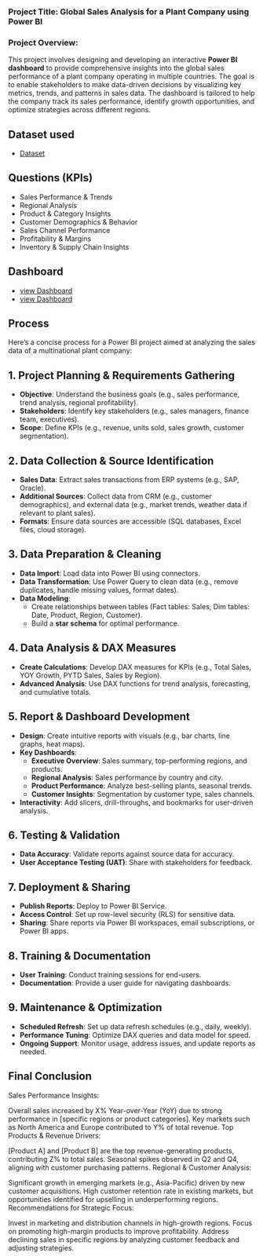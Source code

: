 ### Project Title: **Global Sales Analysis for a Plant Company using Power BI**

### Project Overview:
This project involves designing and developing an interactive **Power BI dashboard** to provide comprehensive insights into the global sales performance of a plant company operating in multiple countries. The goal is to enable stakeholders to make data-driven decisions by visualizing key metrics, trends, and patterns in sales data. The dashboard is tailored to help the company track its sales performance, identify growth opportunities, and optimize strategies across different regions.

## Dataset used 
 - <a href="https://github.com/Sumanmardi/Data-Analysis-Dashboard-/blob/main/Plant_DTS.xls"> Dataset</a>
 
 ## Questions (KPIs)
- Sales Performance & Trends
- Regional Analysis
- Product & Category Insights
- Customer Demographics & Behavior
- Sales Channel Performance
- Profitability & Margins
- Inventory & Supply Chain Insights

 ## Dashboard
 - <a href="https://github.com/Sumanmardi/Data-Analysis-Dashboard-/blob/main/Screenshot%202024-11-13%20181931.png"> view Dashboard</a>
 - <a href="https://github.com/Sumanmardi/Data-Analysis-Dashboard-/blob/main/Screenshot%202024-11-13%20181952.png"> view Dashboard</a>
 ## Process
 Here’s a concise process for a Power BI project aimed at analyzing the sales data of a multinational plant company:

## 1. **Project Planning & Requirements Gathering**
   - **Objective**: Understand the business goals (e.g., sales performance, trend analysis, regional profitability).
   - **Stakeholders**: Identify key stakeholders (e.g., sales managers, finance team, executives).
   - **Scope**: Define KPIs (e.g., revenue, units sold, sales growth, customer segmentation).

## 2. **Data Collection & Source Identification**
   - **Sales Data**: Extract sales transactions from ERP systems (e.g., SAP, Oracle).
   - **Additional Sources**: Collect data from CRM (e.g., customer demographics), and external data (e.g., market trends, weather data if relevant to plant sales).
   - **Formats**: Ensure data sources are accessible (SQL databases, Excel files, cloud storage).

## 3. **Data Preparation & Cleaning**
   - **Data Import**: Load data into Power BI using connectors.
   - **Data Transformation**: Use Power Query to clean data (e.g., remove duplicates, handle missing values, format dates).
   - **Data Modeling**:
     - Create relationships between tables (Fact tables: Sales, Dim tables: Date, Product, Region, Customer).
     - Build a **star schema** for optimal performance.

## 4. **Data Analysis & DAX Measures**
   - **Create Calculations**: Develop DAX measures for KPIs (e.g., Total Sales, YOY Growth, PYTD Sales, Sales by Region).
   - **Advanced Analysis**: Use DAX functions for trend analysis, forecasting, and cumulative totals.

## 5. **Report & Dashboard Development**
   - **Design**: Create intuitive reports with visuals (e.g., bar charts, line graphs, heat maps).
   - **Key Dashboards**:
     - **Executive Overview**: Sales summary, top-performing regions, and products.
     - **Regional Analysis**: Sales performance by country and city.
     - **Product Performance**: Analyze best-selling plants, seasonal trends.
     - **Customer Insights**: Segmentation by customer type, sales channels.
   - **Interactivity**: Add slicers, drill-throughs, and bookmarks for user-driven analysis.

## 6. **Testing & Validation**
   - **Data Accuracy**: Validate reports against source data for accuracy.
   - **User Acceptance Testing (UAT)**: Share with stakeholders for feedback.

## 7. **Deployment & Sharing**
   - **Publish Reports**: Deploy to Power BI Service.
   - **Access Control**: Set up row-level security (RLS) for sensitive data.
   - **Sharing**: Share reports via Power BI workspaces, email subscriptions, or Power BI apps.

## 8. **Training & Documentation**
   - **User Training**: Conduct training sessions for end-users.
   - **Documentation**: Provide a user guide for navigating dashboards.

## 9. **Maintenance & Optimization**
   - **Scheduled Refresh**: Set up data refresh schedules (e.g., daily, weekly).
   - **Performance Tuning**: Optimize DAX queries and data model for speed.
   - **Ongoing Support**: Monitor usage, address issues, and update reports as needed.
     
## Final Conclusion 
Sales Performance Insights:

Overall sales increased by X% Year-over-Year (YoY) due to strong performance in [specific regions or product categories].
Key markets such as North America and Europe contributed to Y% of total revenue.
Top Products & Revenue Drivers:

[Product A] and [Product B] are the top revenue-generating products, contributing Z% to total sales.
Seasonal spikes observed in Q2 and Q4, aligning with customer purchasing patterns.
Regional & Customer Analysis:

Significant growth in emerging markets (e.g., Asia-Pacific) driven by new customer acquisitions.
High customer retention rate in existing markets, but opportunities identified for upselling in underperforming regions.
Recommendations for Strategic Focus:

Invest in marketing and distribution channels in high-growth regions.
Focus on promoting high-margin products to improve profitability.
Address declining sales in specific regions by analyzing customer feedback and adjusting strategies.
 
